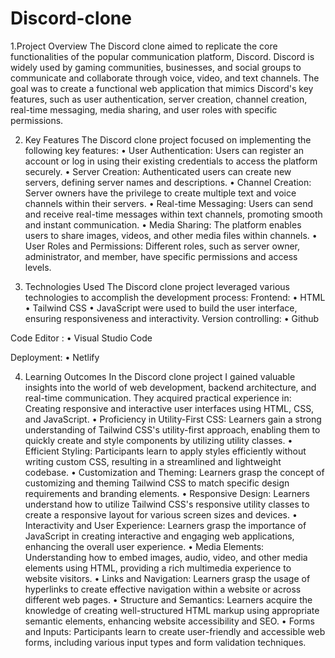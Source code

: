 # Discord-clone

1.Project Overview
The Discord clone aimed to replicate the core functionalities of the popular communication platform, Discord. Discord is widely used by gaming communities, businesses, and social groups to communicate and collaborate through voice, video, and text channels. The goal was to create a functional web application that mimics Discord's key features, such as user authentication, server creation, channel creation, real-time messaging, media sharing, and user roles with specific permissions.

 

2. Key Features
The Discord clone project focused on implementing the following key features:
•	User Authentication: Users can register an account or log in using their existing credentials to access the platform securely.
•	Server Creation: Authenticated users can create new servers, defining server names and descriptions.
•	Channel Creation: Server owners have the privilege to create multiple text and voice channels within their servers.
•	Real-time Messaging: Users can send and receive real-time messages within text channels, promoting smooth and instant communication.
•	Media Sharing: The platform enables users to share images, videos, and other media files within channels.
•	User Roles and Permissions: Different roles, such as server owner, administrator, and member, have specific permissions and access levels.

3. Technologies Used
The Discord clone project leveraged various technologies to accomplish the development process:
Frontend: 
•	HTML
•	Tailwind CSS
•	JavaScript 
were used to build the user interface, ensuring responsiveness and interactivity.
Version controlling:
•	Github

Code Editor :
•	Visual Studio Code

Deployment:
•	Netlify



4. Learning Outcomes
In the Discord clone project I gained valuable insights into the world of web development, backend architecture, and real-time communication. They acquired practical experience in:
Creating responsive and interactive user interfaces using HTML, CSS, and JavaScript.
•	Proficiency in Utility-First CSS: Learners gain a strong understanding of Tailwind CSS's utility-first approach, enabling them to quickly create and style components by utilizing utility classes.
•	Efficient Styling: Participants learn to apply styles efficiently without writing custom CSS, resulting in a streamlined and lightweight codebase.
•	Customization and Theming: Learners grasp the concept of customizing and theming Tailwind CSS to match specific design requirements and branding elements.
•	Responsive Design: Learners understand how to utilize Tailwind CSS's responsive utility classes to create a responsive layout for various screen sizes and devices.
•	Interactivity and User Experience: Learners grasp the importance of JavaScript in creating interactive and engaging web applications, enhancing the overall user experience.
•	Media Elements: Understanding how to embed images, audio, video, and other media elements using HTML, providing a rich multimedia experience to website visitors.
•	Links and Navigation: Learners grasp the usage of hyperlinks to create effective navigation within a website or across different web pages.
•	Structure and Semantics: Learners acquire the knowledge of creating well-structured HTML markup using appropriate semantic elements, enhancing website accessibility and SEO.
•	Forms and Inputs: Participants learn to create user-friendly and accessible web forms, including various input types and form validation techniques.



